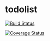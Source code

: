 # todolist

[![Build Status](https://travis-ci.org/juanvallejo-eb/todolist.svg?branch=master)](https://travis-ci.org/juanvallejo-eb/todolist)

[![Coverage Status](https://coveralls.io/repos/github/juanvallejo-eb/todolist/badge.svg?branch=master)](https://coveralls.io/github/juanvallejo-eb/todolist?branch=master)
